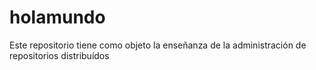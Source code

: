 # holamundo
Este repositorio tiene como objeto la enseñanza de la administración de repositorios distribuídos

